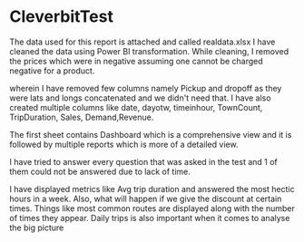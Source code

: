 # CleverbitTest
The data used for this report is attached and called realdata.xlsx
I have cleaned the data using Power BI transformation.
While cleaning, I removed the prices which were in negative assuming one cannot be charged negative for a product.

wherein I have removed few columns namely Pickup and dropoff as they were lats and longs concatenated and we didn't need that.
I have also created multiple columns like date, dayotw, timeinhour, TownCount,
TripDuration, Sales, Demand,Revenue.

The first sheet contains Dashboard which is a comprehensive view 
and it is followed by multiple reports which is more of a detailed view.

I have tried to answer every question that was asked in the test and 1 of them could not be answered due to lack of time.

I have displayed metrics like Avg trip duration and 
answered the most hectic hours in a week.
Also, what will happen if we give the discount at certain times.
Things like most common routes are displayed along with the number of times they appear.
Daily trips is also important when it comes to analyse the big picture
